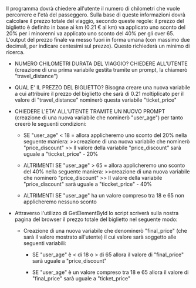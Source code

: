 Il programma dovrà chiedere all'utente il numero di chilometri che vuole percorrere e l'età del passeggero.
Sulla base di queste informazioni dovrà calcolare il prezzo totale del viaggio, secondo queste regole:
il prezzo del biglietto è definito in base ai km (0.21 € al km)
va applicato uno sconto del 20% per i minorenni
va applicato uno sconto del 40% per gli over 65.
L'output del prezzo finale va messo fuori in forma umana (con massimo due decimali, per indicare centesimi sul prezzo). Questo richiederà un minimo di ricerca.


- NUMERO CHILOMETRI DURATA DEL VIAGGIO?
  CHIEDERE ALL'UTENTE (creazione di una prima variabile gestita tramite un prompt, la chiamerò "travel_distance") 

- QUAL E' IL PREZZO DEL BIGLIETTO? 
  Bisogna creare una nuova variabile a cui attribuire il prezzo del biglietto che sarà di 0.21 moltiplicato per il valore di "travel_distance" nominerò questa variabile "ticket_price"

<!--Sappiamo di dover applicare uno sconto in base all'età del passeggiero. Lo sconto verrà applicato secondo il seguente sistema-->

- CHIEDERE L'ETA' ALL'UTENTE TRAMITE UN NUOVO PROMPT (creazione di una nuova variabile che nominerò "user_age")
    per tanto creerò le seguenti condizioni:

    - SE "user_age" < 18 = allora applicheremo uno sconto del 20% nella seguente maniera:
            >>creazione di una nuova variabile che nominerò "price_discount"
            >> Il valore della variabile "price_discount" sarà uguale a "ticcket_price" - 20%

    - ALTRIMENTI SE "user_age" > 65 = allora applicheremo uno sconto del 40% nella seguente maniera:
            >>creazione di una nuova variabile che nominerò "price_discount"
            >> Il valore della variabile "price_discount" sarà uguale a "ticcket_price" - 40%


    - ALTRIMENTI SE "user_age" ha un valore compreso tra 18 e 65 non applicheremo nessuno sconto

<!--Restituizione del prezzo finale-->

- Attraverso l'utilizzo di GetElementById lo script scriverà sulla nostra pagina del browser il prezzo totale del biglietto nel seguente modo:

    - Creazione di una nuova variabile che denominerò "final_price" (che sarà il valore mostrato all'utente) il cui valore sarà soggetto alle seguenti variabili:

        - SE "user_age" è < di 18 o > di 65  allora il valore di "final_price" sarà uguale a "price_discount" 

        - SE "user_age" è un valore compreso tra 18 e 65 allora il valore di "final_price" sarà uguale a "ticket_price"

